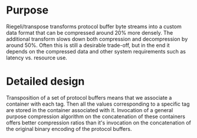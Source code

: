# Purpose

Riegeli/transpose transforms protocol buffer byte streams into a custom data
format that can be compressed around 20% more densely. The additional transform
slows down both compression and decompression by around 50%. Often this is still
a desirable trade-off, but in the end it depends on the compressed data and
other system requirements such as latency vs. resource use.

# Detailed design

Transposition of a set of protocol buffers means that we associate a container
with each tag. Then all the values corresponding to a specific tag are stored in
the container associated with it. Invocation of a general purpose compression
algorithm on the concatenation of these containers offers better compression
ratios than it's invocation on the concatenation of the original binary encoding
of the protocol buffers.
